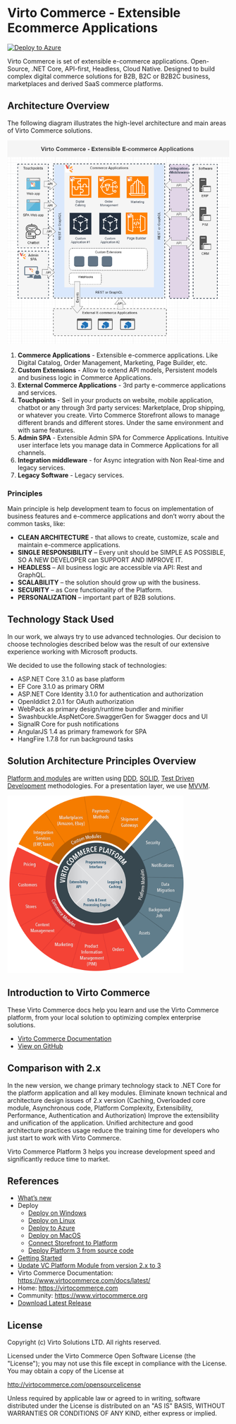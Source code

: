 # Virto Commerce - Extensible Ecommerce Applications

[![Deploy to Azure](https://aka.ms/deploytoazurebutton)](https://portal.azure.com/#create/Microsoft.Template/uri/https%3A%2F%2Fraw.githubusercontent.com%2FVirtoCommerce%2Fvc-platform%2Fmaster%2Fazuredeploy.json)


Virto Commerce is set of extensible e-commerce applications. Open-Source, .NET Core, API-first, Headless, Cloud Native. 
Designed to build complex digital commerce solutions for B2B, B2C or B2B2C business, marketplaces and derived SaaS commerce platforms.


## Architecture Overview
The following diagram illustrates the high-level architecture and main areas of Virto Commerce solutions.

![Architecture Reference](docs/media/vc-architecture-reference.png)

1. **Commerce Applications** - Extensible e-commerce applications. Like Digital Catalog, Order Management, Marketing, Page Builder, etc. 
1. **Custom Extensions** - Allow to extend API models, Persistent models and business logic in Commerce Applications. 
1. **External Commerce Applications** - 3rd party e-commerce applications and services. 
1. **Touchpoints** - Sell in your products on website, mobile application, chatbot or any through 3rd party services: Marketplace, Drop shipping, or whatever you create.
  Virto Commerce Storefront allows to manage different brands and different stores. Under the same environment and with same features.
1. **Admin SPA** - Extensible Admin SPA for Commerce Applications. Intuitive user interface lets you manage data in Commerce Applications for all channels.
1. **Integration middleware** - for Async integration with Non Real-time and legacy services.
1. **Legacy Software** - Legacy services. 

### Principles
Main principle is help development team to focus on implementation of business features and e-commerce applications and don’t worry about the common tasks, like:

* **CLEAN ARCHITECTURE** - that allows to create, customize, scale and maintain e-commerce applications.
* **SINGLE RESPONSIBILITY** – Every unit should be SIMPLE AS POSSIBLE, SO A NEW DEVELOPER can SUPPORT AND IMPROVE IT.
* **HEADLESS** – All business logic are accessible via API: Rest and GraphQL.
* **SCALABILITY** – the solution should grow up with the business.
* **SECURITY** – as Core functionality of the Platform.
* **PERSONALIZATION** – important part of B2B solutions.


## Technology Stack Used

In our work, we always try to use advanced technologies. Our decision to choose technologies described below was the result of our extensive experience working with Microsoft products.

We decided to use the following stack of technologies:

* ASP.NET Core 3.1.0 as base platform
* EF Core 3.1.0 as primary ORM
* ASP.NET Core Identity 3.1.0 for authentication and authorization
* OpenIddict 2.0.1 for OAuth authorization
* WebPack as primary design/runtime bundler and minifier
* Swashbuckle.AspNetCore.SwaggerGen for Swagger docs and UI
* SignalR Core for push notifications
* AngularJS 1.4 as primary framework for SPA
* HangFire 1.7.8 for run background tasks

## Solution Architecture Principles Overview

<a class="crosslink" href="https://virtocommerce.com/glossary/what-is-b2b-ecommerce" target="_blank">Platform and modules</a> are written using <a href="https://en.wikipedia.org/wiki/Domain-driven_design" rel="nofollow">DDD</a>, <a href="https://en.wikipedia.org/wiki/SOLID_(object-oriented_design)" rel="nofollow">SOLID</a>, <a href="https://en.wikipedia.org/wiki/Test-driven_development" rel="nofollow">Test Driven Development</a> methodologies. For a presentation layer, we use <a href="https://en.wikipedia.org/wiki/Model_View_ViewModel" rel="nofollow">MVVM</a>.

<img src="docs/media/architecture-circle.png" title="Virto Commerce 3 Architecture" width="400">

## Introduction to Virto Commerce

These Virto Commerce docs help you learn and use the Virto Commerce platform, from your local solution to optimizing complex enterprise solutions. 

* [Virto Commerce Documentation](https://virtocommerce.com/docs/latest/)
* [View on GitHub](docs/index.md)

## Comparison with 2.x

In the new version, we change primary technology stack to .NET Core for the platform application and all key modules. Eliminate known technical and architecture design issues of 2.x version (Caching, Overloaded core module, Asynchronous code, Platform Complexity, Extensibility, Performance, Authentication and Authorization)
Improve the extensibility and unification of the application. Unified architecture and good architecture practices usage reduce the training time for developers who just start to work with Virto Commerce.

Virto Commerce Platform 3 helps you increase development speed and significantly reduce time to market.

## References

* [What’s new](docs/release-information/whats-new.md)
* Deploy
  * [Deploy on Windows](docs/getting-started/deploy-from-precompiled-binaries-windows.md)
  * [Deploy on Linux](docs/getting-started/deploy-from-precompiled-binaries-linux.md)
  * [Deploy to Azure](docs/getting-started/deploy-from-precompiled-binaries-azure.md) 
  * [Deploy on MacOS](docs/getting-started/deploy-from-precompiled-binaries-MacOS.md) 
  * [Connect Storefront to Platform](docs/getting-started/connect-storefront-to-platform-v3.md)
  * [Deploy Platform 3 from source code](docs/developer-guide/deploy-from-source-code.md)
* [Getting Started](docs/user-guide/getting-started.md)
* [Update VC Platform Module from version 2.x to 3](docs/release-information/update-to-version-3/update-module-from-platform-2.0-to-version-3.md)
* Virto Commerce Documentation: https://www.virtocommerce.com/docs/latest/
* Home: https://virtocommerce.com
* Community: https://www.virtocommerce.org
* [Download Latest Release](https://github.com/VirtoCommerce/vc-platform/releases/latest)

## License

Copyright (c) Virto Solutions LTD.  All rights reserved.

Licensed under the Virto Commerce Open Software License (the "License"); you
may not use this file except in compliance with the License. You may
obtain a copy of the License at

http://virtocommerce.com/opensourcelicense

Unless required by applicable law or agreed to in writing, software
distributed under the License is distributed on an "AS IS" BASIS,
WITHOUT WARRANTIES OR CONDITIONS OF ANY KIND, either express or
implied.
